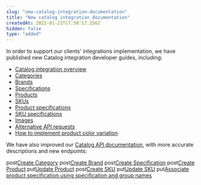 ```yaml
---
slug: "new-catalog-integration-documentation"
title: "New catalog integration documentation"
createdAt: 2022-01-21T17:50:17.256Z
hidden: false
type: "added"
---
```


In order to support our clients' integrations implementation, we have published new Catalog integration developer guides, including:

- [Catalog integration overview](https://developers.vtex.com/vtex-rest-api/docs/catalog-integration)
- [Categories](https://developers.vtex.com/vtex-rest-api/docs/catalog-integration)
- [Brands](https://developers.vtex.com/vtex-rest-api/docs/catalog-integration)
- [Specifications](https://developers.vtex.com/vtex-rest-api/docs/catalog-integration)
- [Products](https://developers.vtex.com/vtex-rest-api/docs/catalog-integration)
- [SKUs](https://developers.vtex.com/vtex-rest-api/docs/catalog-integration)
- [Product specifications](https://developers.vtex.com/vtex-rest-api/docs/catalog-integration)
- [SKU specifications](https://developers.vtex.com/vtex-rest-api/docs/catalog-integration)
- [Images](https://developers.vtex.com/vtex-rest-api/docs/catalog-integration)
- [Alternative API requests](https://developers.vtex.com/vtex-rest-api/docs/catalog-integration)
- [How to implement product color variation](https://developers.vtex.com/vtex-rest-api/docs/catalog-integration)

We have also improved our [Catalog API documentation](https://developers.vtex.com/vtex-rest-api/reference/catalog-api-overview), with more accurate descriptions and new endpoints:

<span class="api"><span class="pg-type type-post">post</span>[Create Category](https://developers.vtex.com/vtex-rest-api/reference/catalog-api-category#catalog-api-post-category)
<span class="api"><span class="pg-type type-post">post</span>[Create Brand](https://developers.vtex.com/vtex-rest-api/reference/catalog-api-brand#catalog-api-post-brand)
<span class="api"><span class="pg-type type-post">post</span>[Create Specification](https://developers.vtex.com/vtex-rest-api/reference/catalog-api-specification#catalog-api-post-specification)
<span class="api"><span class="pg-type type-post">post</span>[Create Product](https://developers.vtex.com/vtex-rest-api/reference/catalog-api-product#post-product)
<span class="api"><span class="pg-type type-put">put</span>[Update Product](https://developers.vtex.com/vtex-rest-api/reference/catalog-api-product#catalog-api-put-product)
<span class="api"><span class="pg-type type-post">post</span>[Create SKU](https://developers.vtex.com/vtex-rest-api/reference/catalog-api-sku#catalog-api-post-sku)
<span class="api"><span class="pg-type type-put">put</span>[Update SKU](https://developers.vtex.com/vtex-rest-api/reference/catalog-api-sku#catalog-api-put-sku)
<span class="api"><span class="pg-type type-put">put</span>[Associate product specification using specification and group names](https://developers.vtex.com/vtex-rest-api/reference/catalog-api-product-specification#put_api-catalog-pvt-product-productid-specificationvalue)